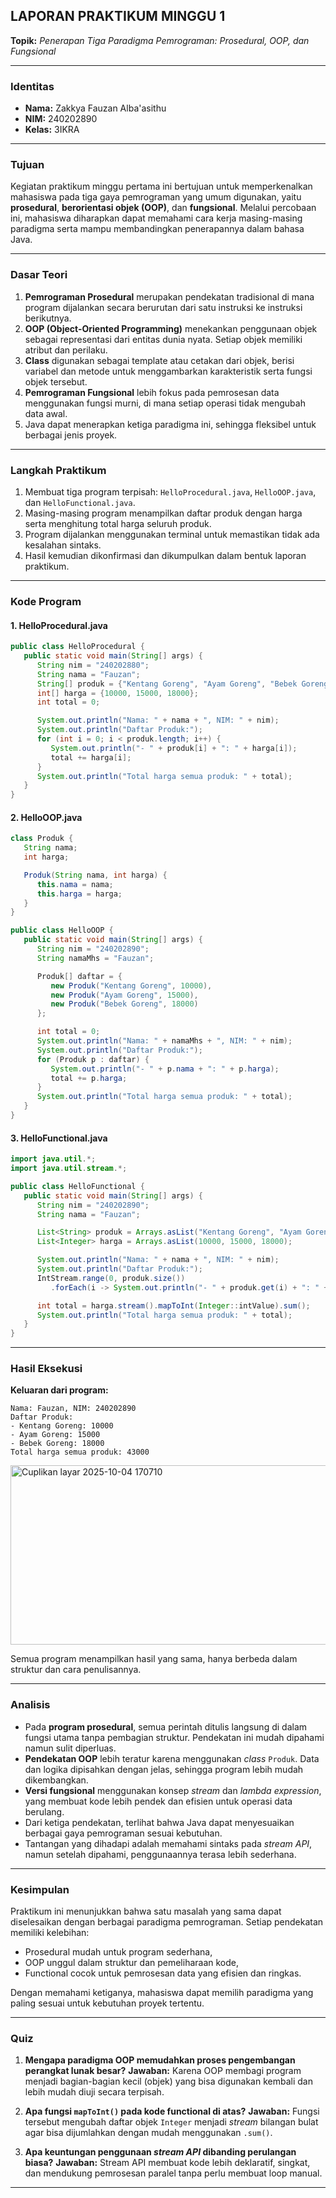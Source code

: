 ## **LAPORAN PRAKTIKUM MINGGU 1**

**Topik:** *Penerapan Tiga Paradigma Pemrograman: Prosedural, OOP, dan Fungsional*

---

### **Identitas**

* **Nama:** Zakkya Fauzan Alba'asithu
* **NIM:** 240202890
* **Kelas:** 3IKRA

---

### **Tujuan**

Kegiatan praktikum minggu pertama ini bertujuan untuk memperkenalkan mahasiswa pada tiga gaya pemrograman yang umum digunakan, yaitu **prosedural**, **berorientasi objek (OOP)**, dan **fungsional**.
Melalui percobaan ini, mahasiswa diharapkan dapat memahami cara kerja masing-masing paradigma serta mampu membandingkan penerapannya dalam bahasa Java.

---

### **Dasar Teori**

1. **Pemrograman Prosedural** merupakan pendekatan tradisional di mana program dijalankan secara berurutan dari satu instruksi ke instruksi berikutnya.
2. **OOP (Object-Oriented Programming)** menekankan penggunaan objek sebagai representasi dari entitas dunia nyata. Setiap objek memiliki atribut dan perilaku.
3. **Class** digunakan sebagai template atau cetakan dari objek, berisi variabel dan metode untuk menggambarkan karakteristik serta fungsi objek tersebut.
4. **Pemrograman Fungsional** lebih fokus pada pemrosesan data menggunakan fungsi murni, di mana setiap operasi tidak mengubah data awal.
5. Java dapat menerapkan ketiga paradigma ini, sehingga fleksibel untuk berbagai jenis proyek.

---

### **Langkah Praktikum**

1. Membuat tiga program terpisah: `HelloProcedural.java`, `HelloOOP.java`, dan `HelloFunctional.java`.
2. Masing-masing program menampilkan daftar produk dengan harga serta menghitung total harga seluruh produk.
3. Program dijalankan menggunakan terminal untuk memastikan tidak ada kesalahan sintaks.
4. Hasil kemudian dikonfirmasi dan dikumpulkan dalam bentuk laporan praktikum.
---

### **Kode Program**

#### **1. HelloProcedural.java**

```java
public class HelloProcedural {
   public static void main(String[] args) {
      String nim = "240202880";
      String nama = "Fauzan";
      String[] produk = {"Kentang Goreng", "Ayam Goreng", "Bebek Goreng"};
      int[] harga = {10000, 15000, 18000};
      int total = 0;

      System.out.println("Nama: " + nama + ", NIM: " + nim);
      System.out.println("Daftar Produk:");
      for (int i = 0; i < produk.length; i++) {
         System.out.println("- " + produk[i] + ": " + harga[i]);
         total += harga[i];
      }
      System.out.println("Total harga semua produk: " + total);
   }
}
```

#### **2. HelloOOP.java**

```java
class Produk {
   String nama;
   int harga;

   Produk(String nama, int harga) {
      this.nama = nama;
      this.harga = harga;
   }
}

public class HelloOOP {
   public static void main(String[] args) {
      String nim = "240202890";
      String namaMhs = "Fauzan";

      Produk[] daftar = {
         new Produk("Kentang Goreng", 10000),
         new Produk("Ayam Goreng", 15000),
         new Produk("Bebek Goreng", 18000)
      };

      int total = 0;
      System.out.println("Nama: " + namaMhs + ", NIM: " + nim);
      System.out.println("Daftar Produk:");
      for (Produk p : daftar) {
         System.out.println("- " + p.nama + ": " + p.harga);
         total += p.harga;
      }
      System.out.println("Total harga semua produk: " + total);
   }
}
```

#### **3. HelloFunctional.java**

```java
import java.util.*;
import java.util.stream.*;

public class HelloFunctional {
   public static void main(String[] args) {
      String nim = "240202890";
      String nama = "Fauzan";

      List<String> produk = Arrays.asList("Kentang Goreng", "Ayam Goreng", "Bebek Goreng");
      List<Integer> harga = Arrays.asList(10000, 15000, 18000);

      System.out.println("Nama: " + nama + ", NIM: " + nim);
      System.out.println("Daftar Produk:");
      IntStream.range(0, produk.size())
         .forEach(i -> System.out.println("- " + produk.get(i) + ": " + harga.get(i)));

      int total = harga.stream().mapToInt(Integer::intValue).sum();
      System.out.println("Total harga semua produk: " + total);
   }
}
```

---

### **Hasil Eksekusi**

**Keluaran dari program:**

```
Nama: Fauzan, NIM: 240202890
Daftar Produk:
- Kentang Goreng: 10000
- Ayam Goreng: 15000
- Bebek Goreng: 18000
Total harga semua produk: 43000
```
<img width="1202" height="287" alt="Cuplikan layar 2025-10-04 170710" src="https://github.com/user-attachments/assets/135929ec-0217-41a0-b206-b6741c112336" />

Semua program menampilkan hasil yang sama, hanya berbeda dalam struktur dan cara penulisannya.

---

### **Analisis**

* Pada **program prosedural**, semua perintah ditulis langsung di dalam fungsi utama tanpa pembagian struktur. Pendekatan ini mudah dipahami namun sulit diperluas.
* **Pendekatan OOP** lebih teratur karena menggunakan *class* `Produk`. Data dan logika dipisahkan dengan jelas, sehingga program lebih mudah dikembangkan.
* **Versi fungsional** menggunakan konsep *stream* dan *lambda expression*, yang membuat kode lebih pendek dan efisien untuk operasi data berulang.
* Dari ketiga pendekatan, terlihat bahwa Java dapat menyesuaikan berbagai gaya pemrograman sesuai kebutuhan.
* Tantangan yang dihadapi adalah memahami sintaks pada *stream API*, namun setelah dipahami, penggunaannya terasa lebih sederhana.

---

### **Kesimpulan**

Praktikum ini menunjukkan bahwa satu masalah yang sama dapat diselesaikan dengan berbagai paradigma pemrograman.
Setiap pendekatan memiliki kelebihan:

* Prosedural mudah untuk program sederhana,
* OOP unggul dalam struktur dan pemeliharaan kode,
* Functional cocok untuk pemrosesan data yang efisien dan ringkas.

Dengan memahami ketiganya, mahasiswa dapat memilih paradigma yang paling sesuai untuk kebutuhan proyek tertentu.

---

### **Quiz**

1. **Mengapa paradigma OOP memudahkan proses pengembangan perangkat lunak besar?**
   **Jawaban:** Karena OOP membagi program menjadi bagian-bagian kecil (objek) yang bisa digunakan kembali dan lebih mudah diuji secara terpisah.

2. **Apa fungsi `mapToInt()` pada kode functional di atas?**
   **Jawaban:** Fungsi tersebut mengubah daftar objek `Integer` menjadi *stream* bilangan bulat agar bisa dijumlahkan dengan mudah menggunakan `.sum()`.

3. **Apa keuntungan penggunaan *stream API* dibanding perulangan biasa?**
   **Jawaban:** Stream API membuat kode lebih deklaratif, singkat, dan mendukung pemrosesan paralel tanpa perlu membuat loop manual.

---
